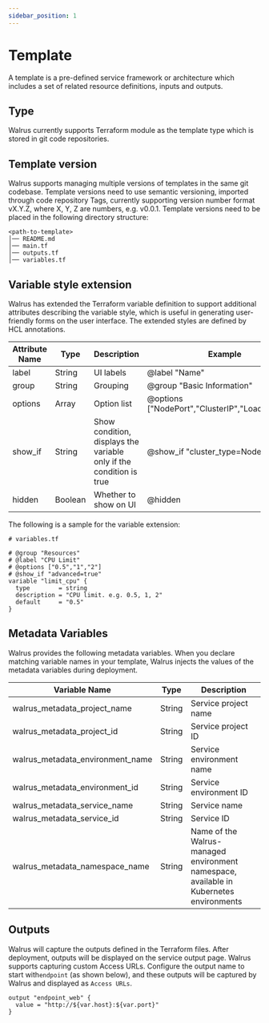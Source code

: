```yaml
---
sidebar_position: 1
---
```


# Template

A template is a pre-defined service framework or architecture which includes a set of related resource definitions, inputs and outputs.

## Type

Walrus currently supports Terraform module as the template type which is stored in git code repositories.

## Template version

Walrus supports managing multiple versions of templates in the same git codebase. Template versions need to use semantic versioning, imported through code repository Tags, currently supporting version number format vX.Y.Z, where X, Y, Z are numbers, e.g. v0.0.1. Template versions need to be placed in the following directory structure:
```shell
<path-to-template>
│── README.md
│── main.tf
│── outputs.tf
│── variables.tf
```

## Variable style extension

Walrus has extended the Terraform variable definition to support additional attributes describing the variable style, which is useful in generating user-friendly forms on the user interface. The extended styles are defined by HCL annotations.

| Attribute Name | Type | Description | Example |
|----------------|------|-------------|---------|
| label | String | UI labels | @label "Name" |
| group | String | Grouping | @group "Basic Information" |
| options | Array | Option list| @options ["NodePort","ClusterIP","LoadBalancer"] |
| show_if | String | Show condition, displays the variable only if the condition is true | @show_if "cluster_type=NodePort" |
| hidden | Boolean | Whether to show on UI | @hidden |

The following is a sample for the variable extension:
```hcl
# variables.tf

# @group "Resources"
# @label "CPU Limit"
# @options ["0.5","1","2"]
# @show_if "advanced=true"
variable "limit_cpu" {
  type        = string
  description = "CPU limit. e.g. 0.5, 1, 2"
  default     = "0.5"
}
```

## Metadata Variables

Walrus provides the following metadata variables. When you declare matching variable names in your template, Walrus injects the values of the metadata variables during deployment.

| Variable Name                  | Type | Description                                                                            |
|--------------------------------|-----|----------------------------------------------------------------------------------------|
| walrus_metadata_project_name   | String | Service project name                                                                   |
| walrus_metadata_project_id       | String | Service project ID                                                                     |
| walrus_metadata_environment_name | String | Service environment name                                                               |
| walrus_metadata_environment_id   | String | Service environment ID                                                                 |
| walrus_metadata_service_name     | String | Service name                                                                           |
| walrus_metadata_service_id       | String | Service ID                                                                             |
| walrus_metadata_namespace_name   | String | Name of the Walrus-managed environment namespace, available in Kubernetes environments |

## Outputs

Walrus will capture the outputs defined in the Terraform files. After deployment, outputs will be displayed on the service output page. Walrus supports capturing custom Access URLs. Configure the output name to start with`endpoint` (as shown below), and these outputs will be captured by Walrus and displayed as `Access URLs`.

```hcl
output "endpoint_web" {
  value = "http://${var.host}:${var.port}"
}
```